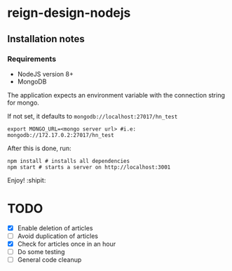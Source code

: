 # reign-design-nodejs

## Installation notes

### Requirements
- NodeJS version 8+
- MongoDB

The application expects an environment variable with the connection string for mongo.

If not set, it defaults to `mongodb://localhost:27017/hn_test`
```shell
export MONGO_URL=<mongo server url> #i.e: mongodb://172.17.0.2:27017/hn_test
```

After this is done, run:
```shell
npm install # installs all dependencies
npm start # starts a server on http://localhost:3001
```

Enjoy! :shipit:

# TODO

  - [x] Enable deletion of articles
  - [ ] Avoid duplication of articles
  - [x] Check for articles once in an hour
  - [ ] Do some testing
  - [ ] General code cleanup
